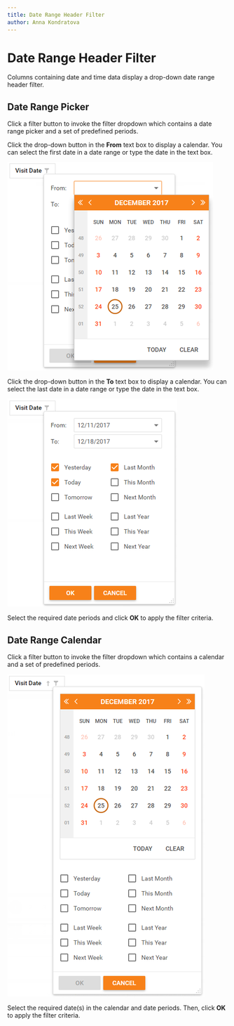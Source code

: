 ```yaml
---
title: Date Range Header Filter
author: Anna Kondratova
---
```

# Date Range Header Filter
Columns containing date and time data display a drop-down date range header filter.

## Date Range Picker
Click a filter button to invoke the filter dropdown which contains a date range picker and a set of predefined periods.

Click the drop-down button in the **From** text box to display a calendar. You can select the first date in a date range or type the date in the text box.

![Grid_DateRangePicker1](../../../images/card-view-date-range-1.png)

Click the drop-down button in the **To** text box to display a calendar. You can select the last date in a date range or type the date in the text box.

![Grid_DateRangePicker2](../../../images/card-view-date-range-2.png)

Select the required date periods and click **OK** to apply the filter criteria.

## Date Range Calendar
Click a filter button to invoke the filter dropdown which contains a calendar and a set of predefined periods.

![Grid_DateRangeCalendar](../../../images/card-view-date-range-3.png)

Select the required date(s) in the calendar and date periods. Then, click **OK** to apply the filter criteria.
